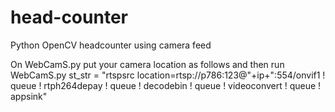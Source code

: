 # head-counter
Python OpenCV headcounter using camera feed

On WebCamS.py put your camera location as follows and then run WebCamS.py
st_str = "rtspsrc location=rtsp://p786:123@"+ip+":554/onvif1  ! queue ! rtph264depay ! queue !  decodebin ! queue !  videoconvert ! queue ! appsink"


